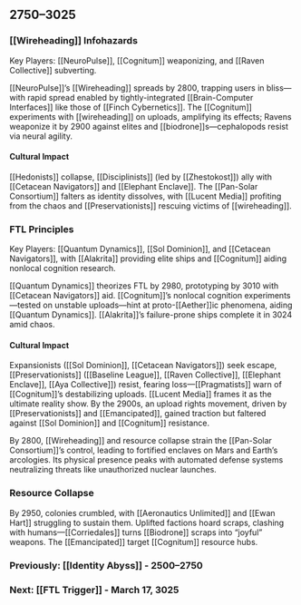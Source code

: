 ## 2750–3025
### [[Wireheading]] Infohazards

Key Players: [[NeuroPulse]], [[Cognitum]] weaponizing, and [[Raven Collective]] subverting.

[[NeuroPulse]]’s [[Wireheading]] spreads by 2800, trapping users in bliss—with rapid spread enabled by tightly-integrated [[Brain-Computer Interfaces]] like those of [[Finch Cybernetics]]. The [[Cognitum]] experiments with [[wireheading]] on uploads, amplifying its effects; Ravens weaponize it by 2900 against elites and [[biodrone]]s—cephalopods resist via neural agility.
#### Cultural Impact

[[Hedonists]] collapse, [[Disciplinists]] (led by [[Zhestokost]]) ally with [[Cetacean Navigators]] and [[Elephant Enclave]]. The [[Pan-Solar Consortium]] falters as identity dissolves, with [[Lucent Media]] profiting from the chaos and [[Preservationists]] rescuing victims of [[wireheading]].

### FTL Principles

Key Players: [[Quantum Dynamics]], [[Sol Dominion]], and [[Cetacean Navigators]], with [[Alakrita]] providing elite ships and [[Cognitum]] aiding nonlocal cognition research.

[[Quantum Dynamics]] theorizes FTL by 2980, prototyping by 3010 with [[Cetacean Navigators]] aid. [[Cognitum]]’s nonlocal cognition experiments—tested on unstable uploads—hint at proto-[[Aether]]ic phenomena, aiding [[Quantum Dynamics]]. [[Alakrita]]’s failure-prone ships complete it in 3024 amid chaos.
#### Cultural Impact

Expansionists ([[Sol Dominion]], [[Cetacean Navigators]]) seek escape, [[Preservationists]] ([[Baseline League]], [[Raven Collective]], [[Elephant Enclave]], [[Aya Collective]]) resist, fearing loss—[[Pragmatists]] warn of [[Cognitum]]’s destabilizing uploads. [[Lucent Media]] frames it as the ultimate reality show. By the 2900s, an upload rights movement, driven by [[Preservationists]] and [[Emancipated]], gained traction but faltered against [[Sol Dominion]] and [[Cognitum]] resistance.

By 2800, [[Wireheading]] and resource collapse strain the [[Pan-Solar Consortium]]’s control, leading to fortified enclaves on Mars and Earth’s arcologies. Its physical presence peaks with automated defense systems neutralizing threats like unauthorized nuclear launches.
### Resource Collapse

By 2950, colonies crumbled, with [[Aeronautics Unlimited]] and [[Ewan Hart]] struggling to sustain them. Uplifted factions hoard scraps, clashing with humans—[[Corriedales]] turns [[Biodrone]] scraps into “joyful” weapons. The [[Emancipated]] target [[Cognitum]] resource hubs.


### Previously: [[Identity Abyss]] - 2500–2750
### Next: [[FTL Trigger]] - March 17, 3025